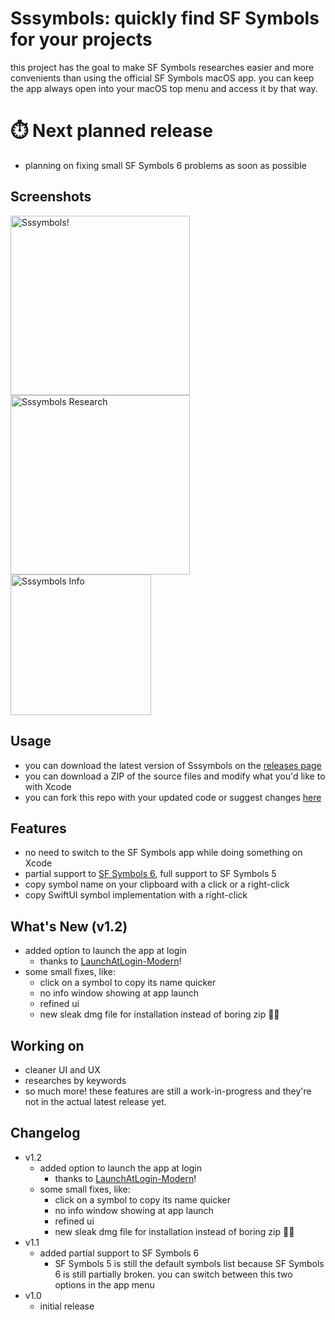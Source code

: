 # Sssymbols: quickly find SF Symbols for your projects
this project has the goal to make SF Symbols researches easier and more convenients than using the official SF Symbols macOS app.
you can keep the app always open into your macOS top menu and access it by that way.

# ⏱️ Next planned release
- planning on fixing small SF Symbols 6 problems as soon as possible

## Screenshots
<img width="287" alt="Sssymbols!" src="https://github.com/ddvniele/Sssymbols/assets/80768380/7859bf65-708e-4a3f-8a27-f64586d1c2a9">
<img width="287" alt="Sssymbols Research" src="https://github.com/ddvniele/Sssymbols/assets/80768380/12d9fdc2-b202-4f72-95e6-caa4cca15a77">
<img width="225" alt="Sssymbols Info" src="https://github.com/ddvniele/Sssymbols/assets/80768380/dfa0196b-40f8-49ac-9353-54df0ade234e">

## Usage
- you can download the latest version of Sssymbols on the [releases page](https://github.com/ddvniele/Sssymbols/releases/latest)
- you can download a ZIP of the source files and modify what you'd like to with Xcode
- you can fork this repo with your updated code or suggest changes [here](https://github.com/ddvniele/Sssymbols/pulls)

## Features
- no need to switch to the SF Symbols app while doing something on Xcode
- partial support to [SF Symbols 6](https://developer.apple.com/sf-symbols/), full support to SF Symbols 5
- copy symbol name on your clipboard with a click or a right-click
- copy SwiftUI symbol implementation with a right-click

## What's New (v1.2)
- added option to launch the app at login
  - thanks to [LaunchAtLogin-Modern](https://github.com/sindresorhus/LaunchAtLogin-Modern)!
- some small fixes, like:
  - click on a symbol to copy its name quicker
  - no info window showing at app launch
  - refined ui
  - new sleak dmg file for installation instead of boring zip 🤛🏻

## Working on
- cleaner UI and UX
- researches by keywords
- so much more!
these features are still a work-in-progress and they're not in the actual latest release yet.

## Changelog
- v1.2
  - added option to launch the app at login
    - thanks to [LaunchAtLogin-Modern](https://github.com/sindresorhus/LaunchAtLogin-Modern)!
  - some small fixes, like:
    - click on a symbol to copy its name quicker
    - no info window showing at app launch
    - refined ui
    - new sleak dmg file for installation instead of boring zip 🤛🏻
- v1.1
  - added partial support to SF Symbols 6
    - SF Symbols 5 is still the default symbols list because SF Symbols 6 is still partially broken. you can switch between this two options in the app menu
- v1.0
  - initial release
